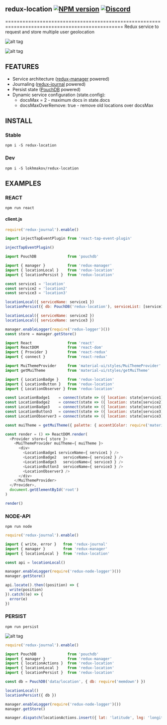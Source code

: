 ## redux-location [![NPM version][npm-image]][npm-url] [![Discord][discord-image]][discord-url]
===============================================================================================
Redux service to request and store multiple user geolocation

![alt tag](https://raw.githubusercontent.com/lokhmakov/redux-location/master/docs/redux-location%20react%20scene%201.gif)

![alt tag](https://raw.githubusercontent.com/lokhmakov/redux-location/master/docs/redux-location%20react%20scene%202.gif)

## FEATURES
* Service architecture ([redux-manager](https://github.com/lokhmakov/redux-manager) powered)
* Journaling ([redux-journal](https://github.com/lokhmakov/redux-journal) powered)
* Persist state ([PouchDB](https://github.com/pouchdb/pouchdb) powered)
* Dynamic service configuration (state.config):
  * docsMax = 2 - maximum docs in state.docs
  * docsMaxOverRemove: true - remove old locations over docsMax

## INSTALL
### Stable
`npm i -S redux-location`
### Dev
`npm i -S lokhmakov/redux-location`

## EXAMPLES
### REACT
`npm run react`

#### client.js
```js
require('redux-journal').enable()

import injectTapEventPlugin from 'react-tap-event-plugin'

injectTapEventPlugin()

import PouchDB              from 'pouchdb'

import { manager }          from 'redux-manager'
import { locationLocal }    from 'redux-location'
import { locationPersist }  from 'redux-location'

const service1 = 'location'
const service2 = 'location2'
const service3 = 'location3'

locationLocal({ serviceName: service1 })
locationPersist({ db: PouchDB('redux-location'), serviceList: [service1] })

locationLocal({ serviceName: service2 })
locationLocal({ serviceName: service3 })

manager.enableLogger(require('redux-logger')())
const store = manager.getStore()

import React                from 'react'
import ReactDOM             from 'react-dom'
import { Provider }         from 'react-redux'
import { connect }          from 'react-redux'

import MuiThemeProvider     from 'material-ui/styles/MuiThemeProvider'
import getMuiTheme          from 'material-ui/styles/getMuiTheme'

import { LocationBadge }    from 'redux-location'
import { LocationButton }   from 'redux-location'
import { LocationObserver } from 'redux-location'

const LocationBadge1    = connect(state => ({ location: state[service1] }))(LocationBadge)
const LocationBadge2    = connect(state => ({ location: state[service2] }))(LocationBadge)
const LocationBadge3    = connect(state => ({ location: state[service3] }))(LocationBadge)
const LocationButton3   = connect(state => ({ location: state[service3] }))(LocationButton)
const LocationObserver3 = connect(state => ({ location: state[service3] }))(LocationObserver)

const muiTheme = getMuiTheme({ palette: { accent1Color: require('material-ui/styles/colors').deepOrange500 }})

const render = () => ReactDOM.render(
  <Provider store={ store }>
    <MuiThemeProvider muiTheme={ muiTheme }>
      <div>
        <LocationBadge1 serviceName={ service1 } />
        <LocationBadge2   serviceName={ service2 } />
        <LocationBadge3   serviceName={ service3 } />
        <LocationButton3  serviceName={ service3 } />
        <LocationObserver3 />
      </div>
    </MuiThemeProvider>
  </Provider>,
  document.getElementById('root')
)

render()

```

### NODE-API
`npm run node`

```js
require('redux-journal').enable()

import { write, error }   from 'redux-journal'
import { manager }        from 'redux-manager'
import { locationLocal }  from 'redux-location'

const api = locationLocal()

manager.enableLogger(require('redux-node-logger')())
manager.getStore()

api.locate().then((position) => {
  write(position)
}).catch((e) => {
  error(e)
})
```

### PERSIST
`npm run persist`

![alt tag](https://raw.githubusercontent.com/lokhmakov/redux-location/master/docs/redux-location%20node-persist%20scene%201.gif)

```js
require('redux-journal').enable()

import PouchDB              from 'pouchdb'
import { manager }          from 'redux-manager'
import { locationActions }  from 'redux-location'
import { locationLocal }    from 'redux-location'
import { locationPersist }  from 'redux-location'

const db = PouchDB('data/location', { db: require('memdown') })

locationLocal()
locationPersist({ db })

manager.enableLogger(require('redux-node-logger')())
manager.getStore()

manager.dispatch(locationActions.insert({ lat: 'latitude', lng: 'longitude' }), 'location')
```

[npm-url]: https://npmjs.org/package/redux-location
[npm-image]: https://img.shields.io/npm/v/redux-location.svg?style=flat

[discord-url]: https://discord.gg/CSJq3CU
[discord-image]: https://discordapp.com/api/servers/203409883263926272/widget.png?style=button
